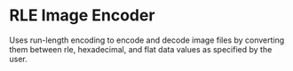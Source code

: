 # RLE Image Encoder
Uses run-length encoding to encode and decode image files by converting them between rle, hexadecimal, and flat data values as specified by the user.

